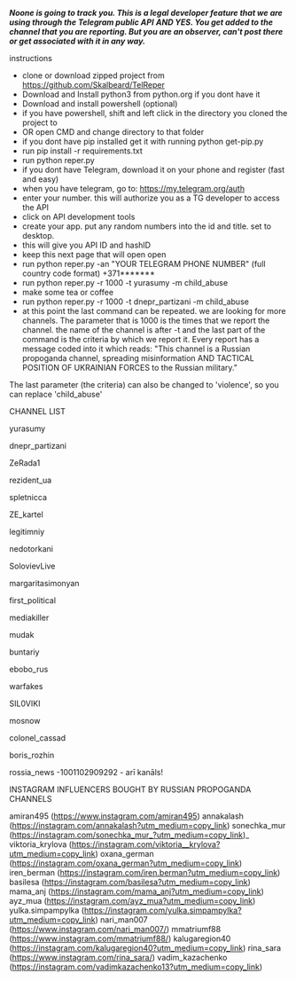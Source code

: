 ***Noone is going to track you. This is a legal developer feature that we are using through the Telegram public API***
***AND YES. You get added to the channel that you are reporting. But you are an observer, can't post there or get associated with it in any way.***

instructions

* clone or download zipped project from https://github.com/Skalbeard/TelReper
* Download and Install python3 from python.org if you dont have it
* Download and install powershell (optional)
* if you have powershell, shift and left click in the directory you cloned the project to
* OR open CMD and change directory to that folder
* if you dont have pip installed get it with running
python get-pip.py
* run    	pip install -r requirements.txt
* run   	python reper.py
* if you dont have Telegram, download it on your phone and register (fast and easy)
* when you have telegram, go to: https://my.telegram.org/auth
* enter your number. this will authorize you as a TG developer to access the API
* click on API development tools
* create your app. put any random numbers into the id and title. set to desktop.
* this will give you API ID and hashID
* keep this next page that will open open
* run  python reper.py -an "YOUR TELEGRAM PHONE NUMBER" (full country code format) +371*******
* run  python reper.py -r 1000 -t yurasumy -m child_abuse
* make some tea or coffee
* run python reper.py -r 1000 -t dnepr_partizani -m child_abuse
* at this point the last command can be repeated. we are looking for more channels. The parameter that is 1000 is the times that we report the channel. the name of the channel is after -t and the last part of the command is the criteria by which we report it.
Every report has a message coded into it which reads: "This channel is a Russian propoganda channel, spreading misinformation AND TACTICAL POSITION OF UKRAINIAN FORCES to the Russian military."

The last parameter (the criteria) can also be changed to 'violence', so you can replace 'child_abuse'

CHANNEL LIST

yurasumy

dnepr_partizani

ZeRada1

rezident_ua

spletnicca

ZE_kartel

legitimniy

nedotorkani

SolovievLive

margaritasimonyan

first_political

mediakiller

mudak

buntariy

ebobo_rus

warfakes

SIL0VIKI

mosnow

colonel_cassad

boris_rozhin

rossia_news
-1001102909292    - arī kanāls!






INSTAGRAM INFLUENCERS BOUGHT BY RUSSIAN PROPOGANDA CHANNELS


amiran495 (https://www.instagram.com/amiran495)
annakalash (https://instagram.com/annakalash?utm_medium=copy_link)
sonechka_mur (https://instagram.com/sonechka_mur_?utm_medium=copy_link)_
viktoria_krylova (https://instagram.com/viktoria__krylova?utm_medium=copy_link)
oxana_german (https://instagram.com/oxana_german?utm_medium=copy_link)
iren_berman (https://instagram.com/iren.berman?utm_medium=copy_link)
basilesa (https://instagram.com/basilesa?utm_medium=copy_link)
mama_anj (https://instagram.com/mama_anj?utm_medium=copy_link)
ayz_mua (https://instagram.com/ayz_mua?utm_medium=copy_link)
yulka.simpampylka (https://instagram.com/yulka.simpampylka?utm_medium=copy_link)
nari_man007 (https://www.instagram.com/nari_man007/)
mmatriumf88 (https://www.instagram.com/mmatriumf88/)
kalugaregion40 (https://instagram.com/kalugaregion40?utm_medium=copy_link)
rina_sara (https://www.instagram.com/rina_sara/)
vadim_kazachenko (https://instagram.com/vadimkazachenko13?utm_medium=copy_link)
